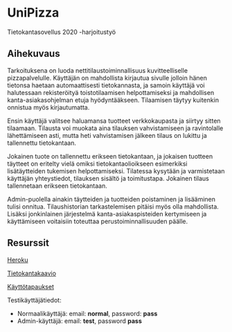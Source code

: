 # UniPizza
Tietokantasovellus 2020 -harjoitustyö

## Aihekuvaus

Tarkoituksena on luoda nettitilaustoiminnallisuus kuvitteelliselle pizzapalvelulle. Käyttäjän on mahdollista kirjautua sivulle jolloin hänen tietonsa haetaan automaattisesti tietokannasta, ja samoin käyttäjä voi halutessaan rekisteröityä toistotilaamisen helpottamiseksi ja mahdollisen kanta-asiakasohjelman etuja hyödyntääkseen. Tilaamisen täytyy kuitenkin onnistua myös kirjautumatta.

Ensin käyttäjä valitsee haluamansa tuotteet verkkokaupasta ja siirtyy sitten tilaamaan. Tilausta voi muokata aina tilauksen vahvistamiseen ja ravintolalle lähettämiseen asti, mutta heti vahvistamisen jälkeen tilaus on lukittu ja tallennettu tietokantaan.

Jokainen tuote on tallennettu erikseen tietokantaan, ja jokaisen tuotteen täytteet on eritelty vielä omiksi tietokantaolioikseen esimerkiksi lisätäytteiden tukemisen helpottamiseksi. Tilatessa kysytään ja varmistetaan käyttäjän yhteystiedot, tilauksen sisältö ja toimitustapa. Jokainen tilaus tallennetaan erikseen tietokantaan.

Admin-puolella ainakin täytteiden ja tuotteiden poistaminen ja lisääminen tulisi onnitua. Tilaushistorian tarkastelemisen pitäisi myös olla mahdollista. Lisäksi jonkinlainen järjestelmä kanta-asiakaspisteiden kertymiseen ja käyttämiseen voitaisiin toteuttaa perustoiminnallisuuden päälle.

## Resurssit

[Heroku](https://unipizza.herokuapp.com/)

[Tietokantakaavio](https://vapsolon.github.io/UniPizza/docut/Tietokantakaavio.png)

[Käyttötapaukset](https://github.com/vapsolon/UniPizza/blob/master/docut/K%C3%A4ytt%C3%B6tapaukset.md)

Testikäyttäjätiedot:

* Normaalikäyttäjä: email: **normal**, password: **pass**
* Admin-käyttäjä: email: **test**, password **pass**